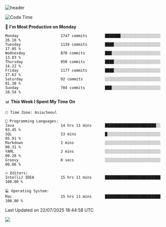 ![header](https://capsule-render.vercel.app/api?type=Egg&color=timeAuto&height=300&section=header&text=PoPo&fontSize=90&animation=fadeIn)

  <!--START_SECTION:waka-->
![Code Time](http://img.shields.io/badge/Code%20Time-2%2C845%20hrs%2046%20mins-blue)

📅 **I'm Most Productive on Monday** 

```text
Monday                   1747 commits        ███████░░░░░░░░░░░░░░░░░░   26.16 % 
Tuesday                  1139 commits        ████░░░░░░░░░░░░░░░░░░░░░   17.05 % 
Wednesday                870 commits         ███░░░░░░░░░░░░░░░░░░░░░░   13.03 % 
Thursday                 950 commits         ████░░░░░░░░░░░░░░░░░░░░░   14.22 % 
Friday                   1177 commits        ████░░░░░░░░░░░░░░░░░░░░░   17.62 % 
Saturday                 92 commits          ░░░░░░░░░░░░░░░░░░░░░░░░░   01.38 % 
Sunday                   704 commits         ███░░░░░░░░░░░░░░░░░░░░░░   10.54 % 
```


📊 **This Week I Spent My Time On** 

```text
🕑︎ Time Zone: Asia/Seoul

💬 Programming Languages: 
Java                     14 hrs 11 mins      ███████████████████████░░   93.45 % 
SQL                      53 mins             █░░░░░░░░░░░░░░░░░░░░░░░░   05.91 % 
Markdown                 2 mins              ░░░░░░░░░░░░░░░░░░░░░░░░░   00.31 % 
YAML                     2 mins              ░░░░░░░░░░░░░░░░░░░░░░░░░   00.28 % 
Groovy                   0 secs              ░░░░░░░░░░░░░░░░░░░░░░░░░   00.06 % 

🔥 Editors: 
IntelliJ IDEA            15 hrs 11 mins      █████████████████████████   100.00 % 

💻 Operating System: 
Mac                      15 hrs 11 mins      █████████████████████████   100.00 % 
```


 Last Updated on 22/07/2025 18:44:58 UTC
<!--END_SECTION:waka-->



<img src="https://capsule-render.vercel.app/api?type=Egg&color=timeAuto&height=300&section=footer&text=PoPo&fontSize=90&animation=fadeIn&reversal=true" />

